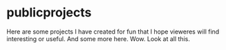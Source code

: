 # publicprojects
Here are some projects I have created for fun that I hope vieweres will find interesting or useful.
And some more here. Wow. Look at all this.
